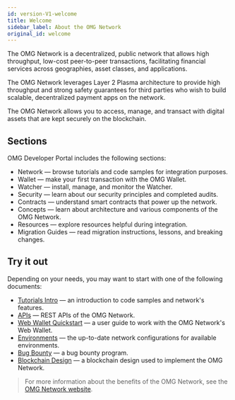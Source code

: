 ```yaml
---
id: version-V1-welcome
title: Welcome
sidebar_label: About the OMG Network
original_id: welcome
---
```


The OMG Network is a decentralized, public network that allows high throughput, low-cost peer-to-peer transactions, facilitating financial services across geographies, asset classes, and applications.
 
The OMG Network leverages Layer 2 Plasma architecture to provide high throughput and strong safety guarantees for third parties who wish to build scalable, decentralized payment apps on the network. 
 
The OMG Network allows you to access, manage, and transact with digital assets that are kept securely on the blockchain. 
 
## Sections
OMG Developer Portal includes the following sections:
- Network — browse tutorials and code samples for integration purposes.
- Wallet — make your first transaction with the OMG Wallet.
- Watcher — install, manage, and monitor the Watcher.
- Security — learn about our security principles and completed audits.
- Contracts — understand smart contracts that power up the network.
- Concepts — learn about architecture and various components of the OMG Network. 
- Resources — explore resources helpful during integration. 
- Migration Guides — read migration instructions, lessons, and breaking changes.

## Try it out
Depending on your needs, you may want to start with one of the following documents:
- [Tutorials Intro](/network/tutorials) — an introduction to code samples and network's features.
- [APIs](/api) — REST APIs of the OMG Network.
- [Web Wallet Quickstart](/wallet/quick-start-webwallet) — a user guide to work with the OMG Network's Web Wallet.
- [Environments](/environments) — the up-to-date network configurations for available environments.
- [Bug Bounty](/security/bug-bounty) — a bug bounty program.
- [Blockchain Design](/network/blockchain-design) — a blockchain design used to implement the OMG Network.
 
> For more information about the benefits of the OMG Network, see the [OMG Network website](https://omg.network).
